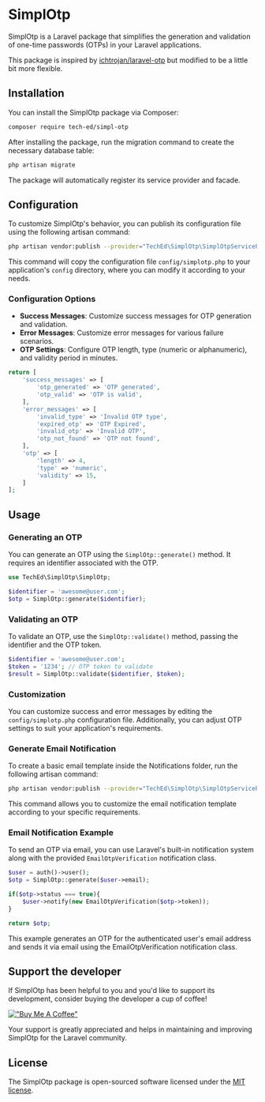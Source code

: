 # SimplOtp

SimplOtp is a Laravel package that simplifies the generation and validation of one-time passwords (OTPs) in your Laravel applications.

This package is inspired by [ichtrojan/laravel-otp](https://github.com/ichtrojan/laravel-otp) but modified to be a little bit more flexible.

## Installation

You can install the SimplOtp package via Composer:

```bash
composer require tech-ed/simpl-otp
```

After installing the package, run the migration command to create the necessary database table:

```bash
php artisan migrate
```

The package will automatically register its service provider and facade.

## Configuration

To customize SimplOtp's behavior, you can publish its configuration file using the following artisan command:

```bash
php artisan vendor:publish --provider="TechEd\SimplOtp\SimplOtpServiceProvider" --tag="config"
```

This command will copy the configuration file `config/simplotp.php` to your application's `config` directory, where you can modify it according to your needs.

### Configuration Options

- **Success Messages**: Customize success messages for OTP generation and validation.
- **Error Messages**: Customize error messages for various failure scenarios.
- **OTP Settings**: Configure OTP length, type (numeric or alphanumeric), and validity period in minutes.

```php
return [
    'success_messages' => [
        'otp_generated' => 'OTP generated',
        'otp_valid' => 'OTP is valid',
    ],
    'error_messages' => [
        'invalid_type' => 'Invalid OTP type',
        'expired_otp' => 'OTP Expired',
        'invalid_otp' => 'Invalid OTP',
        'otp_not_found' => 'OTP not found',
    ],
    'otp' => [
        'length' => 4,
        'type' => 'numeric',
        'validity' => 15,
    ]
];
```

## Usage

### Generating an OTP

You can generate an OTP using the `SimplOtp::generate()` method. It requires an identifier associated with the OTP.

```php
use TechEd\SimplOtp\SimplOtp;

$identifier = 'awesome@user.com';
$otp = SimplOtp::generate($identifier);
```

### Validating an OTP

To validate an OTP, use the `SimplOtp::validate()` method, passing the identifier and the OTP token.

```php
$identifier = 'awesome@user.com';
$token = '1234'; // OTP token to validate
$result = SimplOtp::validate($identifier, $token);
```

### Customization

You can customize success and error messages by editing the `config/simplotp.php` configuration file. Additionally, you can adjust OTP settings to suit your application's requirements.

### Generate Email Notification
To create a basic email template inside the Notifications folder, run the following artisan command:

```bash
php artisan vendor:publish --provider="TechEd\SimplOtp\SimplOtpServiceProvider" --tag="email"
```

This command allows you to customize the email notification template according to your specific requirements.

### Email Notification Example

To send an OTP via email, you can use Laravel's built-in notification system along with the provided `EmailOtpVerification` notification class.

```php
$user = auth()->user();
$otp = SimplOtp::generate($user->email);

if($otp->status === true){
    $user->notify(new EmailOtpVerification($otp->token));
}

return $otp;
```

This example generates an OTP for the authenticated user's email address and sends it via email using the EmailOtpVerification notification class.

## Support the developer
If SimplOtp has been helpful to you and you'd like to support its development, consider buying the developer a cup of coffee!

[!["Buy Me A Coffee"](https://www.buymeacoffee.com/assets/img/custom_images/orange_img.png)](https://buymeacoffee.com/edmonbelchev)

Your support is greatly appreciated and helps in maintaining and improving SimplOtp for the Laravel community.

## License

The SimplOtp package is open-sourced software licensed under the [MIT license](LICENSE.md).
